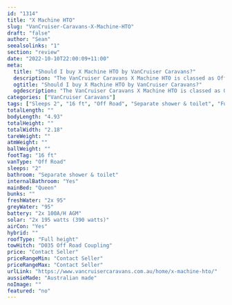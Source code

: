 ```yaml
---
id: "1314"
title: "X Machine HTO"
slug: "VanCruiser-Caravans-X-Machine-HTO"
draft: "false"
author: "Sean"
seealsolinks: "1"
section: "review"
date: "2022-10-10T22:00:09+11:00"
meta:
  title: "Should I buy X Machine HTO by VanCruiser Caravans?"
  description: "The VanCruiser Caravans X Machine HTO is classed as Off Road, and sleeps 2 people. It is Australian made and comes in at 16 ft. It generally has Separate shower & toilet."
  ogtitle: "Should I buy X Machine HTO by VanCruiser Caravans?"
  ogdescription: "The VanCruiser Caravans X Machine HTO is classed as Off Road, and sleeps 2 people. It is Australian made and comes in at 16 ft. It generally has Separate shower & toilet."
categories: ["VanCruiser Caravans"]
tags: ["Sleeps 2", "16 ft", "Off Road", "Separate shower & toilet", "Full height", "Price Unknown"]
totalLength: ""
bodyLength: "4.93"
totalHeight: ""
totalWidth: "2.18"
tareWeight: ""
atmWeight: ""
ballWeight: ""
footTag: "16 ft"
vanType: "Off Road"
sleeps: "2"
bathroom: "Separate shower & toilet"
internalBathroom: "Yes"
mainBed: "Queen"
bunks: ""
freshWater: "2x 95"
greyWater: "95"
battery: "2x 100A/H AGM"
solar: "2x 195 watts (390 watts)"
airCon: "Yes"
hybrid: ""
roofType: "Full height"
towHitch: "D035 Off Road Coupling"
price: "Contact Seller"
priceRangeMin: "Contact Seller"
priceRangeMax: "Contact Seller"
urlLink: "https://www.vancruisercaravans.com.au/home/x-machine-hto/"
aussieMade: "Australian made"
noImage: ""
featured: "no"
---
```


